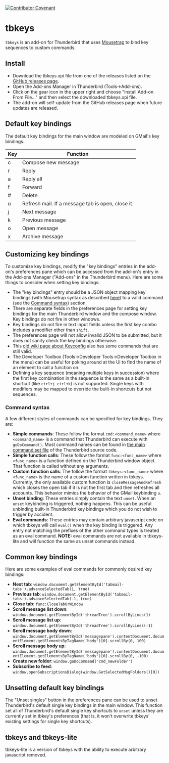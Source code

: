 [![Contributor Covenant](https://img.shields.io/badge/Contributor%20Covenant-v2.0%20adopted-ff69b4.svg)](code_of_conduct.md) 

# tbkeys

`tbkeys` is an add-on for Thunderbird that uses [Mousetrap](https://craig.is/killing/mice) to bind key sequences to custom commands.

## Install

* Download the tbkeys.xpi file from one of the releases listed on the [GitHub releases page](https://github.com/willsALMANJ/tbkeys/releases).
* Open the Add-ons Manager in Thunderbird (Tools->Add-ons).
* Click on the gear icon in the upper right and choose "Install Add-on From File..." and then select the downloaded tbkeys.xpi file.
* The add-on will self-update from the GitHub releases page when future updates are released.

## Default key bindings

The default key bindings for the main window are modeled on GMail's key bindings.

| Key | Function |
| --- | -------- |
|  c  | Compose new message  |
|  r  | Reply |
|  a  | Reply all |
|  f  | Forward |
|  #  | Delete |
|  u  | Refresh mail. If a message tab is open, close it. |
|  j  | Next message |
|  k  | Previous message |
|  o  | Open message |
|  x  | Archive message |

## Customizing key bindings

To customize key bindings, modify the "key bindings" entries in the add-on's preferences pane which can be accessed from the add-on's entry in the Add-ons Manager ("Add-ons" in the Thunderbird menu).
Here are some things to consider when setting key bindings:

* The "key bindings" entry should be a JSON object mapping key bindings (with Mousetrap syntax as described [here](https://craig.is/killing/mice)) to a valid command (see the [Command syntax](#command-syntax)) section.
* There are separate fields in the preferences page for setting key bindings for the main Thunderbird window and the compose window.
Key bindings do not fire in other windows.
* Key bindings do not fire in text input fields unless the first key combo includes a modifier other than `shift`.
* The preferences page will not allow invalid JSON to be submitted, but it does not sanity check the key bindings otherwise.
* This [old wiki page about Keyconfig](http://kb.mozillazine.org/Keyconfig_extension:_Thunderbird) also has some commands that are still valid.
* The Developer Toolbox (Tools->Developer Tools->Developer Toolbox in the menu) can be useful for poking around at the UI to find the name of an element to call a function on.
* Defining a key sequence (meaning multiple keys in succession) where the first key combination in the sequence is the same as a built-in shortcut (like `ctrl+j ctrl+k`) is not supported.
Single keys with modifiers may be mapped to override the built-in shortcuts but not sequences.

### Command syntax

A few different styles of commands can be specified for key bindings.
They are:

* **Simple commands**: These follow the format `cmd:<command_name>` where `<command_name>` is a command that Thunderbird can execute with `goDoCommand()`.
Most command names can be found in [the main command set file](https://hg.mozilla.org/comm-central/file/tip/mail/base/content/mainCommandSet.inc.xhtml) of the Thunderbird source code.
* **Simple function calls**: These follow the format `func:<func_name>` where `<func_name>` is a function defined on the Thunderbird window object.
That function is called without any arguments.
* **Custom function calls**: The follow the format `tbkeys:<func_name>` where `<func_name>` is the name of a custom function written in tbkeys.
Currently, the only available custom function is `closeMessageAndRefresh` which closes the open tab if it is not the first tab and then refreshes all accounts.
This behavior mimics the behavior of the GMail keybinding `u`.
* **Unset binding**: These entries simply contain the text `unset`.
When an `unset` keybinding is triggered, nothing happens.
This can be useful unbinding built-in Thunderbird key bindings which you do not wish to trigger by accident.
* **Eval commands**: These entries may contain arbitrary javascript code on which tbkeys will call `eval()` when the key binding is triggered.
Any entry not matching the prefixes of the other command types is treated as an eval command.
**NOTE:** eval commands are not available in tbkeys-lite and will function the same as unset commands instead.

## Common key bindings

Here are some examples of eval commands for commonly desired key bindings:

* **Next tab**: `window.document.getElementById('tabmail-tabs').advanceSelectedTab(1, true)`
* **Previous tab**: `window.document.getElementById('tabmail-tabs').advanceSelectedTab(-1, true)`
* **Close tab**: `func:CloseTabOrWindow`
* **Scroll message list down**: `window.document.getElementById('threadTree').scrollByLines(1)`
* **Scroll message list up**: `window.document.getElementById('threadTree').scrollByLines(-1)`
* **Scroll message body down**: `window.document.getElementById('messagepane').contentDocument.documentElement.getElementsByTagName('body')[0].scrollBy(0, 100)`
* **Scroll message body up**: `window.document.getElementById('messagepane').contentDocument.documentElement.getElementsByTagName('body')[0].scrollBy(0, -100)`
* **Create new folder**: `window.goDoCommand('cmd_newFolder')`
* **Subscribe to feed**: `window.openSubscriptionsDialog(window.GetSelectedMsgFolders()[0])`

## Unsetting default key bindings

The "Unset singles" button in the preferences pane can be used to unset Thunderbird's default single key bindings in the main window.
This function set all of Thunderbird's default single key shortcuts to `unset` unless they are currently set in tbkey's preferences (that is, it won't overwrite tbkeys' existing settings for single key shortcuts).

## tbkeys and tbkeys-lite

tbkeys-lite is a version of tbkeys with the ability to execute arbitrary javascript removed.
